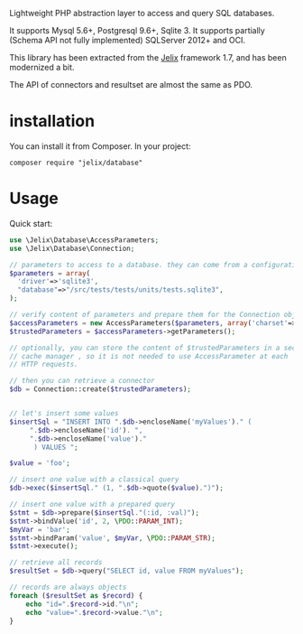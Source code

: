 Lightweight PHP abstraction layer to access and query SQL databases. 

It supports Mysql 5.6+, Postgresql 9.6+, Sqlite 3.
It supports partially (Schema API not fully implemented) SQLServer 2012+ and OCI.

This library has been extracted from the [Jelix](https://jelix.org) framework 1.7,
and has been modernized a bit.

The API of connectors and resultset are almost the same as PDO.

# installation

You can install it from Composer. In your project:

```
composer require "jelix/database"
```

# Usage

Quick start:

```php
use \Jelix\Database\AccessParameters;
use \Jelix\Database\Connection;

// parameters to access to a database. they can come from a configuration file or else..
$parameters = array(
  'driver'=>'sqlite3',
  "database"=>"/src/tests/tests/units/tests.sqlite3",
);

// verify content of parameters and prepare them for the Connection object.
$accessParameters = new AccessParameters($parameters, array('charset'=>'UTF-8'));
$trustedParameters = $accessParameters->getParameters();

// optionally, you can store the content of $trustedParameters in a secured// 
// cache manager , so it is not needed to use AccessParameter at each
// HTTP requests.

// then you can retrieve a connector
$db = Connection::create($trustedParameters);


// let's insert some values
$insertSql = "INSERT INTO ".$db->encloseName('myValues')." (
     ".$db->encloseName('id'). ",
     ".$db->encloseName('value')."
      ) VALUES ";

$value = 'foo';

// insert one value with a classical query
$db->exec($insertSql." (1, ".$db->quote($value).")");

// insert one value with a prepared query
$stmt = $db->prepare($insertSql."(:id, :val)");
$stmt->bindValue('id', 2, \PDO::PARAM_INT);
$myVar = 'bar';
$stmt->bindParam('value', $myVar, \PDO::PARAM_STR);
$stmt->execute();

// retrieve all records
$resultSet = $db->query("SELECT id, value FROM myValues");

// records are always objects
foreach ($resultSet as $record) {
    echo "id=".$record->id."\n";
    echo "value=".$record->value."\n";
}

```

